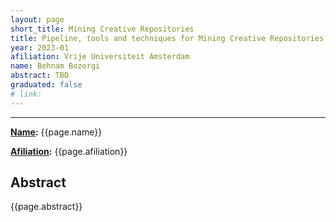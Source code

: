```yaml
---
layout: page
short_title: Mining Creative Repositories
title: Pipeline, tools and techniques for Mining Creative Repositories
year: 2023-01
afiliation: Vrije Universiteit Amsterdam
name: Behnam Bozorgi
abstract: TBD
graduated: false
# link:
---
```


---
**[Name](#):** {{page.name}}

**[Afiliation](#):** {{page.afiliation}}

<!-- **[Thesis](#):** [PDF]({{page.link}}){:target="_blank"} -->

## Abstract

{{page.abstract}}